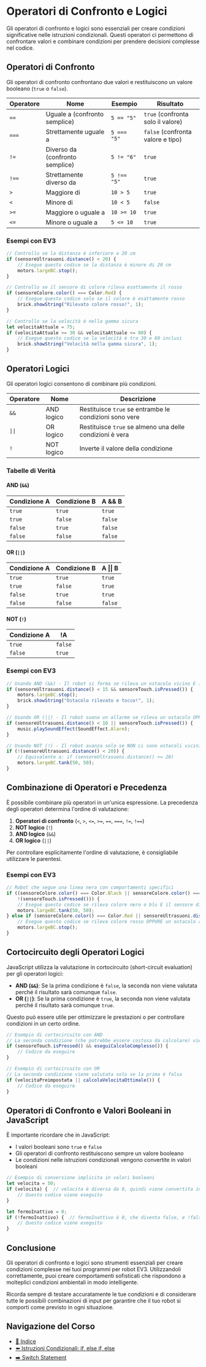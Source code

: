 # Operatori di Confronto e Logici

Gli operatori di confronto e logici sono essenziali per creare condizioni significative nelle istruzioni condizionali. Questi operatori ci permettono di confrontare valori e combinare condizioni per prendere decisioni complesse nel codice.

## Operatori di Confronto

Gli operatori di confronto confrontano due valori e restituiscono un valore booleano (`true` o `false`).

| Operatore | Nome | Esempio | Risultato |
|-----------|------|---------|-----------|
| `==` | Uguale a (confronto semplice) | `5 == "5"` | `true` (confronta solo il valore) |
| `===` | Strettamente uguale a | `5 === "5"` | `false` (confronta valore e tipo) |
| `!=` | Diverso da (confronto semplice) | `5 != "6"` | `true` |
| `!==` | Strettamente diverso da | `5 !== "5"` | `true` |
| `>` | Maggiore di | `10 > 5` | `true` |
| `<` | Minore di | `10 < 5` | `false` |
| `>=` | Maggiore o uguale a | `10 >= 10` | `true` |
| `<=` | Minore o uguale a | `5 <= 10` | `true` |

### Esempi con EV3

```javascript
// Controllo se la distanza è inferiore a 20 cm
if (sensoreUltrasuoni.distance() < 20) {
    // Esegue questo codice se la distanza è minore di 20 cm
    motors.largeBC.stop();
}

// Controllo se il sensore di colore rileva esattamente il rosso
if (sensoreColore.color() === Color.Red) {
    // Esegue questo codice solo se il colore è esattamente rosso
    brick.showString("Rilevato colore rosso!", 1);
}

// Controllo se la velocità è nella gamma sicura
let velocitaAttuale = 75;
if (velocitaAttuale >= 30 && velocitaAttuale <= 80) {
    // Esegue questo codice se la velocità è tra 30 e 80 inclusi
    brick.showString("Velocità nella gamma sicura", 1);
}
```

## Operatori Logici

Gli operatori logici consentono di combinare più condizioni.

| Operatore | Nome | Descrizione |
|-----------|------|-------------|
| `&&` | AND logico | Restituisce `true` se entrambe le condizioni sono vere |
| `\|\|` | OR logico | Restituisce `true` se almeno una delle condizioni è vera |
| `!` | NOT logico | Inverte il valore della condizione |

### Tabelle di Verità

#### AND (`&&`)
| Condizione A | Condizione B | A && B |
|--------------|--------------|--------|
| `true` | `true` | `true` |
| `true` | `false` | `false` |
| `false` | `true` | `false` |
| `false` | `false` | `false` |

#### OR (`||`)
| Condizione A | Condizione B | A \|\| B |
|--------------|--------------|--------|
| `true` | `true` | `true` |
| `true` | `false` | `true` |
| `false` | `true` | `true` |
| `false` | `false` | `false` |

#### NOT (`!`)
| Condizione A | !A |
|--------------|-----|
| `true` | `false` |
| `false` | `true` |

### Esempi con EV3

```javascript
// Usando AND (&&) - Il robot si ferma se rileva un ostacolo vicino E il sensore di tocco è premuto
if (sensoreUltrasuoni.distance() < 15 && sensoreTouch.isPressed()) {
    motors.largeBC.stop();
    brick.showString("Ostacolo rilevato e tocco!", 1);
}

// Usando OR (||) - Il robot suona un allarme se rileva un ostacolo OPPURE se il sensore di tocco è premuto
if (sensoreUltrasuoni.distance() < 10 || sensoreTouch.isPressed()) {
    music.playSoundEffect(SoundEffect.Alarm);
}

// Usando NOT (!) - Il robot avanza solo se NON ci sono ostacoli vicini
if (!(sensoreUltrasuoni.distance() < 20)) {
    // Equivalente a: if (sensoreUltrasuoni.distance() >= 20)
    motors.largeBC.tank(50, 50);
}
```

## Combinazione di Operatori e Precedenza

È possibile combinare più operatori in un'unica espressione. La precedenza degli operatori determina l'ordine di valutazione:

1. **Operatori di confronto** (`<`, `>`, `<=`, `>=`, `==`, `===`, `!=`, `!==`)
2. **NOT logico** (`!`)
3. **AND logico** (`&&`)
4. **OR logico** (`||`)

Per controllare esplicitamente l'ordine di valutazione, è consigliabile utilizzare le parentesi.

### Esempi con EV3

```javascript
// Robot che segue una linea nera con comportamenti specifici
if ((sensoreColore.color() === Color.Black || sensoreColore.color() === Color.Blue) && 
    !(sensoreTouch.isPressed())) {
    // Esegue questo codice se rileva colore nero o blu E il sensore di tocco NON è premuto
    motors.largeBC.tank(50, 50);
} else if (sensoreColore.color() === Color.Red || sensoreUltrasuoni.distance() < 10) {
    // Esegue questo codice se rileva colore rosso OPPURE un ostacolo a meno di 10 cm
    motors.largeBC.stop();
}
```

## Cortocircuito degli Operatori Logici

JavaScript utilizza la valutazione in cortocircuito (short-circuit evaluation) per gli operatori logici:

- **AND (`&&`)**: Se la prima condizione è `false`, la seconda non viene valutata perché il risultato sarà comunque `false`.
- **OR (`||`)**: Se la prima condizione è `true`, la seconda non viene valutata perché il risultato sarà comunque `true`.

Questo può essere utile per ottimizzare le prestazioni o per controllare condizioni in un certo ordine.

```javascript
// Esempio di cortocircuito con AND
// La seconda condizione (che potrebbe essere costosa da calcolare) viene valutata solo se la prima è vera
if (sensoreTouch.isPressed() && eseguiCalcoloComplesso()) {
    // Codice da eseguire
}

// Esempio di cortocircuito con OR
// La seconda condizione viene valutata solo se la prima è falsa
if (velocitaPreimpostata || calcolaVelocitaOttimale()) {
    // Codice da eseguire
}
```

## Operatori di Confronto e Valori Booleani in JavaScript

È importante ricordare che in JavaScript:

- I valori booleani sono `true` e `false`
- Gli operatori di confronto restituiscono sempre un valore booleano
- Le condizioni nelle istruzioni condizionali vengono convertite in valori booleani

```javascript
// Esempio di conversione implicita in valori booleani
let velocita = 50;
if (velocita) {  // velocita è diversa da 0, quindi viene convertita in true
    // Questo codice viene eseguito
}

let fermoInattivo = 0;
if (!fermoInattivo) {  // fermoInattivo è 0, che diventa false, e !false è true
    // Questo codice viene eseguito
}
```

## Conclusione

Gli operatori di confronto e logici sono strumenti essenziali per creare condizioni complesse nei tuoi programmi per robot EV3. Utilizzandoli correttamente, puoi creare comportamenti sofisticati che rispondono a molteplici condizioni ambientali in modo intelligente.

Ricorda sempre di testare accuratamente le tue condizioni e di considerare tutte le possibili combinazioni di input per garantire che il tuo robot si comporti come previsto in ogni situazione.

## Navigazione del Corso
- [📑 Indice](../README.md)
- [⬅️ Istruzioni Condizionali: if, else if, else](01-IstruzioniCondizionali.md)
- [➡️ Switch Statement](03-SwitchStatement.md)